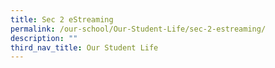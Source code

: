 ```yaml
---
title: Sec 2 eStreaming
permalink: /our-school/Our-Student-Life/sec-2-estreaming/
description: ""
third_nav_title: Our Student Life
---
```

